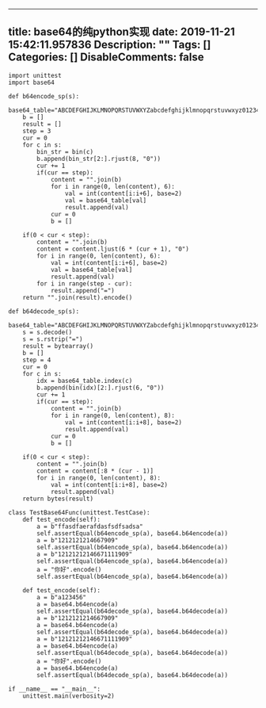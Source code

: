 
---
title: base64的纯python实现
date: 2019-11-21 15:42:11.957836
Description: ""
Tags: []
Categories: []
DisableComments: false
---

    import unittest  
    import base64  
      
    def b64encode_sp(s):  
        base64_table="ABCDEFGHIJKLMNOPQRSTUVWXYZabcdefghijklmnopqrstuvwxyz0123456789+/";    
        b = []  
        result = []  
        step = 3  
        cur = 0  
        for c in s:  
            bin_str = bin(c)  
            b.append(bin_str[2:].rjust(8, "0"))  
            cur += 1  
            if(cur == step):  
                content = "".join(b)  
                for i in range(0, len(content), 6):  
                    val = int(content[i:i+6], base=2)  
                    val = base64_table[val]  
                    result.append(val)  
                cur = 0  
                b = []  
      
        if(0 < cur < step):  
            content = "".join(b)  
            content = content.ljust(6 * (cur + 1), "0")  
            for i in range(0, len(content), 6):  
                val = int(content[i:i+6], base=2)  
                val = base64_table[val]  
                result.append(val)  
            for i in range(step - cur):  
                result.append("=")  
        return "".join(result).encode()  
      
    def b64decode_sp(s):  
        base64_table="ABCDEFGHIJKLMNOPQRSTUVWXYZabcdefghijklmnopqrstuvwxyz0123456789+/"  
        s = s.decode()  
        s = s.rstrip("=")  
        result = bytearray()  
        b = []  
        step = 4  
        cur = 0  
        for c in s:  
            idx = base64_table.index(c)  
            b.append(bin(idx)[2:].rjust(6, "0"))  
            cur += 1  
            if(cur == step):  
                content = "".join(b)  
                for i in range(0, len(content), 8):  
                    val = int(content[i:i+8], base=2)  
                    result.append(val)  
                cur = 0  
                b = []  
      
        if(0 < cur < step):  
            content = "".join(b)  
            content = content[:8 * (cur - 1)]  
            for i in range(0, len(content), 8):  
                val = int(content[i:i+8], base=2)  
                result.append(val)  
        return bytes(result)  
      
    class TestBase64Func(unittest.TestCase):  
        def test_encode(self):  
            a = b"ffasdfaerafdasfsdfsadsa"  
            self.assertEqual(b64encode_sp(a), base64.b64encode(a))  
            a = b"1212121214667909"  
            self.assertEqual(b64encode_sp(a), base64.b64encode(a))  
            a = b"12121212146671111909"  
            self.assertEqual(b64encode_sp(a), base64.b64encode(a))  
            a = "你好".encode()  
            self.assertEqual(b64encode_sp(a), base64.b64encode(a))  
              
        def test_encode(self):  
            a = b"a123456"  
            a = base64.b64encode(a)  
            self.assertEqual(b64decode_sp(a), base64.b64decode(a))  
            a = b"1212121214667909"  
            a = base64.b64encode(a)  
            self.assertEqual(b64decode_sp(a), base64.b64decode(a))  
            a = b"12121212146671111909"  
            a = base64.b64encode(a)  
            self.assertEqual(b64decode_sp(a), base64.b64decode(a))  
            a = "你好".encode()  
            a = base64.b64encode(a)  
            self.assertEqual(b64decode_sp(a), base64.b64decode(a))  
      
    if __name__ == "__main__":  
        unittest.main(verbosity=2)

  


